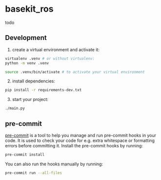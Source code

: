 # basekit_ros

todo

## Development

1. create a virtual environment and activate it:
```bash
virtualenv .venv # or without virtualenv:
python -m venv .venv

source .venv/bin/activate # to activate your virtual environment
```

2. install dependencies:
```bash
pip install -r requirements-dev.txt
```

3. start your project:
```bash
./main.py
```


## pre-commit

[pre-commit](https://pre-commit.com/) is a tool to help you manage and run pre-commit hooks in your code.
It is used to check your code for e.g. extra whitespace or formatting errors before committing it.
Install the pre-commit hooks by running:

```bash
pre-commit install
```

You can also run the hooks manually by running:

```bash
pre-commit run --all-files
```
